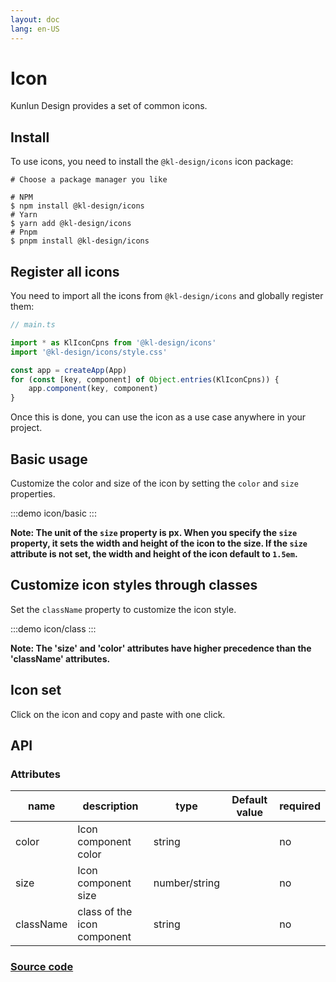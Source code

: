 ```yaml
---
layout: doc
lang: en-US
---
```


<script setup>
import icon from "../../../examples/icon/index.vue"
</script>

# Icon

Kunlun Design provides a set of common icons.

## Install

To use icons, you need to install the `@kl-design/icons` icon package:

```shell
# Choose a package manager you like

# NPM
$ npm install @kl-design/icons
# Yarn
$ yarn add @kl-design/icons
# Pnpm
$ pnpm install @kl-design/icons
```

## Register all icons

You need to import all the icons from `@kl-design/icons` and globally register them:

```typescript
// main.ts

import * as KlIconCpns from '@kl-design/icons'
import '@kl-design/icons/style.css'

const app = createApp(App)
for (const [key, component] of Object.entries(KlIconCpns)) {
    app.component(key, component)
}
```

Once this is done, you can use the icon as a use case anywhere in your project.

## Basic usage

Customize the color and size of the icon by setting the `color` and `size` properties.

:::demo
icon/basic
:::

**Note: The unit of the `size` property is px. When you specify the `size` property, it sets the width and height of the icon to the size. If the `size` attribute is not set, the width and height of the icon default to `1.5em`.**

## Customize icon styles through classes

Set the `className` property to customize the icon style.

:::demo
icon/class
:::

**Note: The 'size' and 'color' attributes have higher precedence than the 'className' attributes.**

## Icon set

Click on the icon and copy and paste with one click.

<icon type="KlLogo"></icon>
<icon type="KlArrow"></icon>
<icon type="KlDocument"></icon>
<icon type="KlSystem"></icon>
<icon type="KlMedia"></icon>
<icon type="KlSport"></icon>
<icon type="KlFood"></icon>
<icon type="KlWeather"></icon>
<icon type="KlTraffic"></icon>
<icon type="KlOther"></icon>

## API

### Attributes

| name      | description                 | type          | Default value | required |
| --------- | --------------------------- | ------------- | ------------- | -------- |
| color     | Icon component color        | string        |               | no       |
| size      | Icon component size         | number/string |               | no       |
| className | class of the icon component | string        |               | no       |

### [Source code](https://github.com/liliangCS/kunlun-design-icons)
